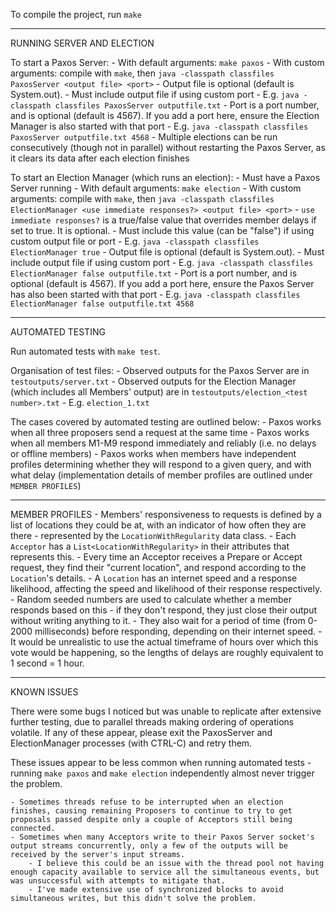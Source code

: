 To compile the project, run `make`

-----------

RUNNING SERVER AND ELECTION 

To start a Paxos Server:
    - With default arguments: `make paxos`
    - With custom arguments: compile with `make`, then `java -classpath classfiles PaxosServer <output file> <port>`
        - Output file is optional (default is System.out).
            - Must include output file if using custom port
            - E.g. `java -classpath classfiles PaxosServer outputfile.txt`
        - Port is a port number, and is optional (default is 4567). If you add a port here, ensure the Election Manager is also started with that port
            - E.g. `java -classpath classfiles PaxosServer outputfile.txt 4568`
    - Multiple elections can be run consecutively (though not in parallel) without restarting the Paxos Server, as it clears its data after each election finishes

To start an Election Manager (which runs an election):
    - Must have a Paxos Server running
    - With default arguments: `make election`
    - With custom arguments: compile with `make`, then `java -classpath classfiles ElectionManager <use immediate responses?> <output file> <port>`
        - `use immediate responses?` is a true/false value that overrides member delays if set to true. It is optional.
            - Must include this value (can be "false") if using custom output file or port
            - E.g. `java -classpath classfiles ElectionManager true`
        - Output file is optional (default is System.out).
            - Must include output file if using custom port
            - E.g. `java -classpath classfiles ElectionManager false outputfile.txt`
        - Port is a port number, and is optional (default is 4567). If you add a port here, ensure the Paxos Server has also been started with that port
            - E.g. `java -classpath classfiles ElectionManager false outputfile.txt 4568`


-----------

AUTOMATED TESTING

Run automated tests with `make test`.

Organisation of test files:
    - Observed outputs for the Paxos Server are in `testoutputs/server.txt`
    - Observed outputs for the Election Manager (which includes all Members' output) are in `testoutputs/election_<test number>.txt`
        - E.g. `election_1.txt`

The cases covered by automated testing are outlined below:
    - Paxos works when all three proposers send a request at the same time
    - Paxos works when all members M1-M9 respond immediately and reliably (i.e. no delays or offline members)
    - Paxos works when members have independent profiles determining whether they will respond to a given query, and with what delay (implementation details of member profiles are outlined under `MEMBER PROFILES`)

-----------

MEMBER PROFILES
    - Members' responsiveness to requests is defined by a list of locations they could be at, with an indicator of how often they are there - represented by the `LocationWithRegularity` data class.
    - Each `Acceptor` has a `List<LocationWithRegularity>` in their attributes that represents this.
    - Every time an Acceptor receives a Prepare or Accept request, they find their "current location", and respond according to the `Location`'s details.
        - A `Location` has an internet speed and a response likelihood, affecting the speed and likelihood of their response respectively.
        - Random seeded numbers are used to calculate whether a member responds based on this - if they don't respond, they just close their output without writing anything to it.
        - They also wait for a period of time (from 0-2000 milliseconds) before responding, depending on their internet speed.
    - It would be unrealistic to use the actual timeframe of hours over which this vote would be happening, so the lengths of delays are roughly equivalent to 1 second = 1 hour.

-----------

KNOWN ISSUES

There were some bugs I noticed but was unable to replicate after extensive further testing, due to parallel threads making ordering of operations volatile.
If any of these appear, please exit the PaxosServer and ElectionManager processes (with CTRL-C) and retry them.

These issues appear to be less common when running automated tests - running `make paxos` and `make election` independently almost never trigger the problem.

    - Sometimes threads refuse to be interrupted when an election finishes, causing remaining Proposers to continue to try to get proposals passed despite only a couple of Acceptors still being connected.
    - Sometimes when many Acceptors write to their Paxos Server socket's output streams concurrently, only a few of the outputs will be received by the server's input streams.
        - I believe this could be an issue with the thread pool not having enough capacity available to service all the simultaneous events, but was unsuccessful with attempts to mitigate that.
        - I've made extensive use of synchronized blocks to avoid simultaneous writes, but this didn't solve the problem.